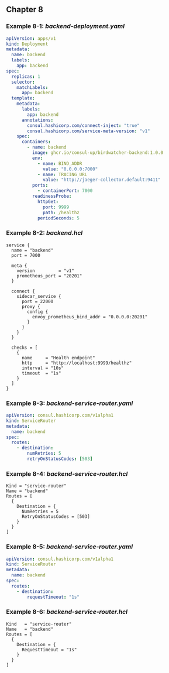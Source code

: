 ## Chapter 8

### Example 8-1: _backend-deployment.yaml_

```yaml
apiVersion: apps/v1
kind: Deployment
metadata:
  name: backend
  labels:
    app: backend
spec:
  replicas: 1
  selector:
    matchLabels:
      app: backend
  template:
    metadata:
      labels:
        app: backend
      annotations:
        consul.hashicorp.com/connect-inject: "true"
        consul.hashicorp.com/service-meta-version: "v1"
    spec:
      containers:
        - name: backend
          image: ghcr.io/consul-up/birdwatcher-backend:1.0.0
          env:
            - name: BIND_ADDR
              value: "0.0.0.0:7000"
            - name: TRACING_URL
              value: "http://jaeger-collector.default:9411"
          ports:
            - containerPort: 7000
          readinessProbe:
            httpGet:
              port: 9999
              path: /healthz
            periodSeconds: 5
```

### Example 8-2: _backend.hcl_

```hcl
service {
  name = "backend"
  port = 7000

  meta {
    version         = "v1"
    prometheus_port = "20201"
  }

  connect {
    sidecar_service {
      port = 22000
      proxy {
        config {
          envoy_prometheus_bind_addr = "0.0.0.0:20201"
        }
      }
    }
  }

  checks = [
    {
      name     = "Health endpoint"
      http     = "http://localhost:9999/healthz"
      interval = "10s"
      timeout  = "1s"
    }
  ]
}
```

### Example 8-3: _backend-service-router.yaml_

```yaml
apiVersion: consul.hashicorp.com/v1alpha1
kind: ServiceRouter
metadata:
  name: backend
spec:
  routes:
    - destination:
        numRetries: 5
        retryOnStatusCodes: [503]
```

### Example 8-4: _backend-service-router.hcl_

```hcl
Kind = "service-router"
Name = "backend"
Routes = [
  {
    Destination = {
      NumRetries = 5
      RetryOnStatusCodes = [503]
    }
  }
]
```

### Example 8-5: _backend-service-router.yaml_

```yaml
apiVersion: consul.hashicorp.com/v1alpha1
kind: ServiceRouter
metadata:
  name: backend
spec:
  routes:
    - destination:
        requestTimeout: "1s"
```

### Example 8-6: _backend-service-router.hcl_

```hcl
Kind   = "service-router"
Name   = "backend"
Routes = [
  {
    Destination = {
      RequestTimeout = "1s"
    }
  }
]
```
